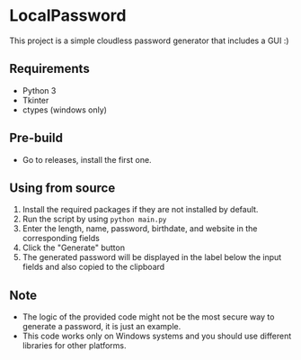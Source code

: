 # LocalPassword

This project is a simple cloudless password generator that includes a GUI :)

## Requirements
- Python 3
- Tkinter 
- ctypes (windows only)

## Pre-build
- Go to releases, install the first one.


## Using from source
1. Install the required packages if they are not installed by default.
2. Run the script by using `python main.py`
3. Enter the length, name, password, birthdate, and website in the corresponding fields
4. Click the "Generate" button
5. The generated password will be displayed in the label below the input fields and also copied to the clipboard

## Note
- The logic of the provided code might not be the most secure way to generate a password, it is just an example.
- This code works only on Windows systems and you should use different libraries for other platforms.
